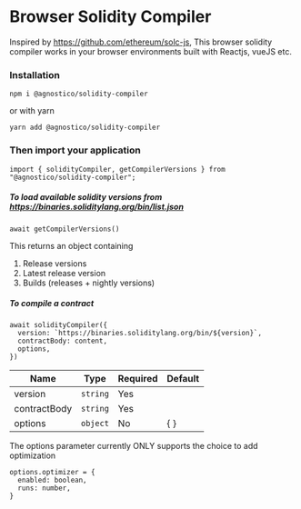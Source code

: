# Browser Solidity Compiler
Inspired by https://github.com/ethereum/solc-js, This browser solidity compiler works in your browser environments built with Reactjs, vueJS etc.

### Installation
```
npm i @agnostico/solidity-compiler
```

or with yarn
```
yarn add @agnostico/solidity-compiler
```

### Then import your application
```
import { solidityCompiler, getCompilerVersions } from "@agnostico/solidity-compiler";
```
##### To load available solidity versions from https://binaries.soliditylang.org/bin/list.json

```
await getCompilerVersions()
```
This returns an object containing
1. Release versions
2. Latest release version
3. Builds (releases + nightly versions)

##### To compile a contract
```
await solidityCompiler({
  version: `https://binaries.soliditylang.org/bin/${version}`,
  contractBody: content,
  options,
})
```

| Name | Type | Required | Default
|-|-|-|-|
| version | `string` | Yes | 
| contractBody | `string` | Yes |
| options | `object` | No | { } |

The options parameter currently ONLY supports the choice to add optimization

```
options.optimizer = {
  enabled: boolean,
  runs: number,
}
```




